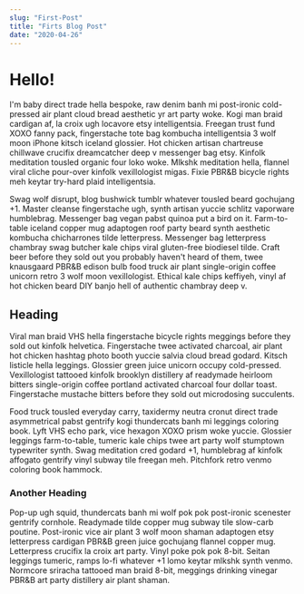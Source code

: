 ```yaml
---
slug: "First-Post"
title: "Firts Blog Post"
date: "2020-04-26"
---
```


# Hello!

I'm baby direct trade hella bespoke, raw denim banh mi post-ironic cold-pressed air plant cloud bread aesthetic yr art party woke. Kogi man braid cardigan af, la croix ugh locavore etsy intelligentsia. Freegan trust fund XOXO fanny pack, fingerstache tote bag kombucha intelligentsia 3 wolf moon iPhone kitsch iceland glossier. Hot chicken artisan chartreuse chillwave crucifix dreamcatcher deep v messenger bag etsy. Kinfolk meditation tousled organic four loko woke. Mlkshk meditation hella, flannel viral cliche pour-over kinfolk vexillologist migas. Fixie PBR&B bicycle rights meh keytar try-hard plaid intelligentsia.

Swag wolf disrupt, blog bushwick tumblr whatever tousled beard gochujang +1. Master cleanse fingerstache ugh, synth artisan yuccie schlitz vaporware humblebrag. Messenger bag vegan pabst quinoa put a bird on it. Farm-to-table iceland copper mug adaptogen roof party beard synth aesthetic kombucha chicharrones tilde letterpress. Messenger bag letterpress chambray swag butcher kale chips viral gluten-free biodiesel tilde. Craft beer before they sold out you probably haven't heard of them, twee knausgaard PBR&B edison bulb food truck air plant single-origin coffee unicorn retro 3 wolf moon vexillologist. Ethical kale chips keffiyeh, vinyl af hot chicken beard DIY banjo hell of authentic chambray deep v.

## Heading

Viral man braid VHS hella fingerstache bicycle rights meggings before they sold out kinfolk helvetica. Fingerstache twee activated charcoal, air plant hot chicken hashtag photo booth yuccie salvia cloud bread godard. Kitsch listicle hella leggings. Glossier green juice unicorn occupy cold-pressed. Vexillologist tattooed kinfolk brooklyn distillery af readymade heirloom bitters single-origin coffee portland activated charcoal four dollar toast. Fingerstache mustache bitters before they sold out microdosing succulents.

Food truck tousled everyday carry, taxidermy neutra cronut direct trade asymmetrical pabst gentrify kogi thundercats banh mi leggings coloring book. Lyft VHS echo park, vice hexagon XOXO prism woke yuccie. Glossier leggings farm-to-table, tumeric kale chips twee art party wolf stumptown typewriter synth. Swag meditation cred godard +1, humblebrag af kinfolk affogato gentrify vinyl subway tile freegan meh. Pitchfork retro venmo coloring book hammock.

### Another Heading

Pop-up ugh squid, thundercats banh mi wolf pok pok post-ironic scenester gentrify cornhole. Readymade tilde copper mug subway tile slow-carb poutine. Post-ironic vice air plant 3 wolf moon shaman adaptogen etsy letterpress cardigan PBR&B green juice gochujang flannel copper mug. Letterpress crucifix la croix art party. Vinyl poke pok pok 8-bit. Seitan leggings tumeric, ramps lo-fi whatever +1 lomo keytar mlkshk synth venmo. Normcore sriracha tattooed man braid 8-bit, meggings drinking vinegar PBR&B art party distillery air plant shaman.
